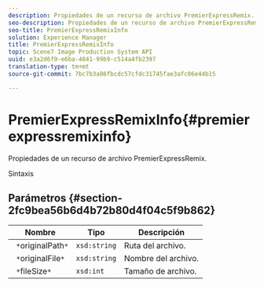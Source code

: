 ```yaml
---
description: Propiedades de un recurso de archivo PremierExpressRemix.
seo-description: Propiedades de un recurso de archivo PremierExpressRemix.
seo-title: PremierExpressRemixInfo
solution: Experience Manager
title: PremierExpressRemixInfo
topic: Scene7 Image Production System API
uuid: e3a2d6f9-e6ba-4841-99b9-c514a4fb2397
translation-type: tm+mt
source-git-commit: 7bc7b3a86fbcdc57cfdc31745fae3afc06e44b15

---
```



# PremierExpressRemixInfo{#premierexpressremixinfo}

Propiedades de un recurso de archivo PremierExpressRemix.

Sintaxis

## Parámetros {#section-2fc9bea56b6d4b72b80d4f04c5f9b862}

| Nombre | Tipo | Descripción |
|---|---|---|
| ` *`originalPath`*` | `xsd:string` | Ruta del archivo. |
| ` *`originalFile`*` | `xsd:string` | Nombre del archivo. |
| ` *`fileSize`*` | `xsd:int` | Tamaño de archivo. |


